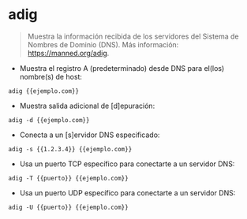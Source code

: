 # adig

> Muestra la información recibida de los servidores del Sistema de Nombres de Dominio (DNS).
> Más información: <https://manned.org/adig>.

- Muestra el registro A (predeterminado) desde DNS para el(los) nombre(s) de host:

`adig {{ejemplo.com}}`

- Muestra salida adicional de [d]epuración:

`adig -d {{ejemplo.com}}`

- Conecta a un [s]ervidor DNS especificado:

`adig -s {{1.2.3.4}} {{ejemplo.com}}`

- Usa un puerto TCP específico para conectarte a un servidor DNS:

`adig -T {{puerto}} {{ejemplo.com}}`

- Usa un puerto UDP específico para conectarte a un servidor DNS:

`adig -U {{puerto}} {{ejemplo.com}}`
